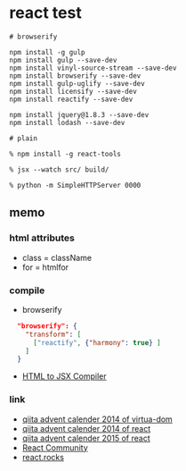 # react test

```
# browserify

npm install -g gulp
npm install gulp --save-dev
npm install vinyl-source-stream --save-dev
npm install browserify --save-dev
npm install gulp-uglify --save-dev
npm install licensify --save-dev
npm install reactify --save-dev

npm install jquery@1.8.3 --save-dev
npm install lodash --save-dev
```

```
# plain

% npm install -g react-tools

% jsx --watch src/ build/

% python -m SimpleHTTPServer 0000

```

## memo


### html attributes

- class = className
- for = htmlfor


### compile

- browserify

```json
  "browserify": {
    "transform": [
      ["reactify", {"harmony": true} ]
    ]
  }
```

- [HTML to JSX Compiler](http://facebook.github.io/react/html-jsx.html)

### link

- [qiita advent calender 2014 of virtua-dom](http://qiita.com/advent-calendar/2014/virtual-dom)
- [qiita advent calender 2014 of react](http://qiita.com/advent-calendar/2014/reactjs)
- [qiita advent calender 2015 of react](http://qiita.com/advent-calendar/2015/reactjs)
- [React Community](https://github.com/reactjs)
- [react.rocks](https://react.rocks/)